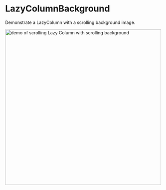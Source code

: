 # LazyColumnBackground

Demonstrate a LazyColumn with a scrolling background image.

<img src="demo/lazy-column-background-demo.gif" alt="demo of scrolling Lazy Column with scrolling background" width="500">
